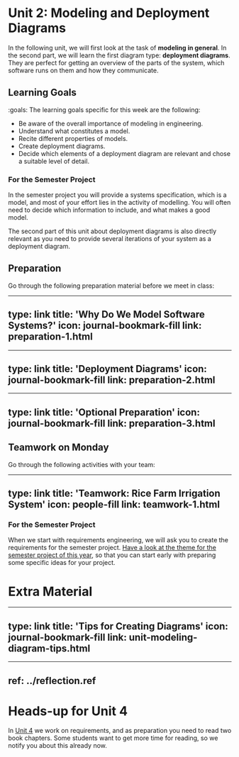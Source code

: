 # Unit 2: Modeling and Deployment Diagrams

In the following unit, we will first look at the task of **modeling in general**. In the second part, we will learn the first diagram type: **deployment diagrams**. They are perfect for getting an overview of the parts of the system, which software runs on them and how they communicate. 


## Learning Goals

:goals: The learning goals specific for this week are the following:

- Be aware of the overall importance of modeling in engineering.
- Understand what constitutes a model.
- Recite different properties of models.
- Create deployment diagrams.
- Decide which elements of a deployment diagram are relevant and chose a suitable level of detail.


### For the Semester Project

In the semester project you will provide a systems specification, which is a model, and most of your effort lies in the activity of modelling. 
You will often need to decide which information to include, and what makes a good model. 

The second part of this unit about deployment diagrams is also directly relevant as you need to provide several iterations of your system as a deployment diagram.


## Preparation

Go through the following preparation material before we meet in class:


---
type: link
title: 'Why Do We Model Software Systems?'
icon: journal-bookmark-fill
link: preparation-1.html
---


---
type: link
title: 'Deployment Diagrams'
icon: journal-bookmark-fill
link: preparation-2.html
---


---
type: link
title: 'Optional Preparation'
icon: journal-bookmark-fill
link: preparation-3.html
---


## Teamwork on Monday

Go through the following activities with your team:


---
type: link
title: 'Teamwork: Rice Farm Irrigation System'
icon: people-fill
link: teamwork-1.html
---

### For the Semester Project

When we start with requirements engineering, we will ask you to create the requirements for the semester project. [Have a look at the theme for the semester project of this year](../project/index.html), so that you can start early with preparing some specific ideas for your project.



# Extra Material

---
type: link
title: 'Tips for Creating Diagrams'
icon: journal-bookmark-fill
link: unit-modeling-diagram-tips.html
---




---
ref: ../reflection.ref
---


# Heads-up for Unit 4

In [Unit 4](../unit-4-req/index.html) we work on requirements, and as preparation you need to read two book chapters. Some students want to get more time for reading, so we notify you about this already now.
